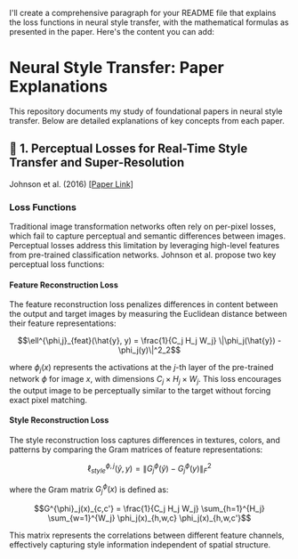 I'll create a comprehensive paragraph for your README file that explains the loss functions in neural style transfer, with the mathematical formulas as presented in the paper. Here's the content you can add:

# Neural Style Transfer: Paper Explanations
This repository documents my study of foundational papers in neural style transfer. Below are detailed explanations of key concepts from each paper.

## 📄 1. Perceptual Losses for Real-Time Style Transfer and Super-Resolution  
Johnson et al. (2016) 
[[Paper Link]](https://arxiv.org/abs/1603.08155)

### Loss Functions

Traditional image transformation networks often rely on per-pixel losses, which fail to capture perceptual and semantic differences between images. Perceptual losses address this limitation by leveraging high-level features from pre-trained classification networks. Johnson et al. propose two key perceptual loss functions:

#### Feature Reconstruction Loss
The feature reconstruction loss penalizes differences in content between the output and target images by measuring the Euclidean distance between their feature representations:

$$\ell^{\phi,j}_{feat}(\hat{y}, y) = \frac{1}{C_j H_j W_j} \|\phi_j(\hat{y}) - \phi_j(y)\|^2_2$$

where $\phi_j(x)$ represents the activations at the $j$-th layer of the pre-trained network $\phi$ for image $x$, with dimensions $C_j \times H_j \times W_j$. This loss encourages the output image to be perceptually similar to the target without forcing exact pixel matching.

#### Style Reconstruction Loss
The style reconstruction loss captures differences in textures, colors, and patterns by comparing the Gram matrices of feature representations:

$$\ell^{\phi,j}_{style}(\hat{y}, y) = \|G^{\phi}_j(\hat{y}) - G^{\phi}_j(y)\|^2_F$$

where the Gram matrix $G^{\phi}_j(x)$ is defined as:

$$G^{\phi}_j(x)_{c,c'} = \frac{1}{C_j H_j W_j} \sum_{h=1}^{H_j} \sum_{w=1}^{W_j} \phi_j(x)_{h,w,c} \phi_j(x)_{h,w,c'}$$

This matrix represents the correlations between different feature channels, effectively capturing style information independent of spatial structure.


